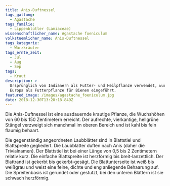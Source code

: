 ```yaml
---
title: Anis-Duftnessel
tags_gattung:
  - Agastache
tags_familie:
  - Lippenblütler (Lamiaceae)
wissenschaftlicher_name: Agastache foeniculum
volkstuemlicher_name: Anis-Duftnessel
tags_kategorie:
  - Würzkräuter
tags_ernte_zeit:
  - Jul
  - Aug
  - Sep
tags:
  - Kraut
description: >-
  Ursprünglich von Indianern als Futter- und Heilpflanze verwendet, wurde sie in
  Europa als Futterpflanze für Bienen eingeführt. 
featured_image: /images/agastache_foeniculum.jpg
date: 2018-12-30T13:28:18.849Z
---
```

Die Anis-Duftnessel ist eine ausdauernde krautige Pflanze, die Wuchshöhen von 60 bis 150 Zentimetern erreicht. Der aufrechte, vierkantige, hellgrüne Stängel verzweigt sich manchmal im oberen Bereich und ist kahl bis fein flaumig behaart.

Die gegenständig angeordneten Laubblätter sind in Blattstiel und Blattspreite gegliedert. Die Laubblätter duften nach Anis (daher die Trivialnamen). Der Blattstiel ist bei einer Länge von 0,5 bis 2 Zentimetern relativ kurz. Die einfache Blattspreite ist herzförmig bis breit-lanzettlich. Der Blattrand ist gekerbt bis gekerbt-gesägt. Die Blattunterseite ist weiß bis weißgrau und weist eine feine, dichte und eng anliegende Behaarung auf. Die Spreitenbasis ist gerundet oder gestutzt, bei den unteren Blättern ist sie schwach herzförmig.
